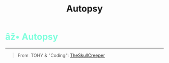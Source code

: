 ﻿---
lang: en-US
title: Autopsy
prev: 
next: Bait
---
# <font color=#80ffdd>âž• <b>Autopsy</b></font> <Badge text="Helpful" type="tip" vertical="middle"/>
---

> From: TOHY & "Coding": [TheSkullCreeper](https://github.com/Loonie-Toons)


